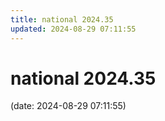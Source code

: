 ```yaml
---
title: national 2024.35
updated: 2024-08-29 07:11:55
---
```


# national 2024.35

(date: 2024-08-29 07:11:55)

